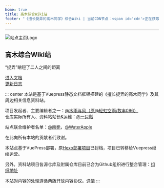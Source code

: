 ```yaml
---
home: true
title: 高木综合Wiki站
footer: "《擅长捉弄的高木同学》综合Wiki | 当前CDN节点：<span id='cdn'>正在获取中...</span>"
---
```

---
<div class="home-container">
  <div class="home-content">
    <img src="https://pic.imgdb.cn/item/65702291c458853aef1fcc8c.webp" alt="站点主页Logo" class="home-image">
    <h2 class="home-title">高木综合Wiki站</h2>
    <p class="home-description">“捉弄”缩短了二人之间的距离</p>
    <a href="/guide/Start.html" class="home-button badge">进入文档</a>
    <br>
    <a href="/other/Action.html" class="home-button badge">更新日志</a>
  </div>
</div>

::: center
本站是基于Vuepress静态文档框架搭建的《擅长捉弄的高木同学》及其周边相关信息资料站。 

项目发起者、主要编辑者之一：[@木雨与风（原@轻虹空雨/牧丰086）](https://mufeng086.com) <br/>
仓库实际所有人、资料站站长&运维：[@一只鬆](https://sotkg.link)

站点联合维护者名单：[@南栀](https://litkg.com)，[@WaterApple](https://waterapple09.com)

在此向所有本站的贡献者们致谢。

本站点基于VuePress部署，原[Hexo部署项目](https://github.com/TakagisanReposOrg/Hexo-TakagiWiki)已封档，项目已转移给Vuepress继续运营。

另外，资料站项目各源仓库及附属仓库目前已合为Github组织进行整合管理：[组织地址](https://github.com/TakagisanReposOrg)

本站对内容的处理遵循两版开放内容协议。[详情](https://wiki.takagi3.cn/other/license.html)
:::
